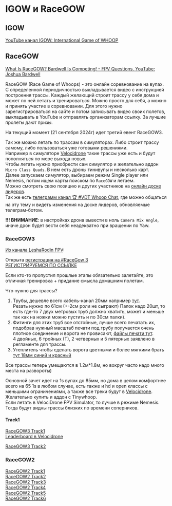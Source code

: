 # IGOW и RaceGOW

## IGOW
[YouTube канал IGOW: International Game of WHOOP](https://www.youtube.com/@FPVSkittles/)

## RaceGOW
[What Is RaceGOW? Bardwell Is Competing! - FPV Questions. YouTube: Joshua Bardwell](https://www.youtube.com/watch?v=fqmBZYIu9LE)

RaceGOW (Race Game of Whoops) - это онлайн соревнование на вупах. С определенной периодичностью выкладывается видео с инструкцией построения трассы. Каждый желающий строит трассу у себя дома и может по ней летать и тренироваться. Можно просто для себя, а можно и принять участие в соревновании. Для этого нужно зарегистрироваться на сайте и потом записывать видео своих полетов, выкладывать в YouTube и отправлять организаторам ссылку. За лучшие пролеты дают призы.

На текущий момент (21 сентября 2024г) идет третий евент RaceGOW3.

Так же можно летать по трассам в симуляторах. Либо строит трассу самому, либо пользоваться уже готовыми решениями.  
Например в симуляторе [Velocidrone](https://velocidrone.co.uk/) такие трассы уже есть и будут пополняться по мере выхода новых.  
Чтобы летать нужно приобрести сам симулятор и желательно аддон `Micro Class Quads`. В нем есть дроны тинивупы и несколько карт.  
Далее запускаем симулятор, выбираем режим Single player или Nemesis, потом ищем карты поиском по `RaceGOW` и летаем.  
Можно смотреть свою позицию и других участников на [онлайн доске лидеров](https://velocidrone.co.uk/leaderboards).  
Так же есть [телеграмм канал 🏆 #VDT Whoop Chat](https://t.me/velocidrone_whoop), где можно общаться на эту тему и видеть изменения  на доске лидеров, обновляемые телеграм-ботом.

**!!! ВНИМАНИЕ**: в настройках дрона вывести в ноль `Camera Mix Angle`, иначе дрон будет вести себя неадекватно при вращении по Yaw.



### RaceGOW3
[Из канала LeshaRodin FPV](https://t.me/FPVSHIT/532):

Открыта [регистрация на #RaceGow 3](https://youtu.be/38HZa-dr90o)  
[РЕГИСТРИРУЕМСЯ ПО ССЫЛКЕ](https://docs.google.com/forms/d/e/1FAIpQLSeyfPSIKK-8--_ovdrw2BTx8GEIK4yvvgoWm2AsKi-A1tI9Lg/viewform)

Если кто-то пропустил прошлые этапы обязательно залетайте, это отличная тренировка + придание смысла домашним полетам.

Что нужно для трассы?  
1. Трубы, дешевле всего кабель-канал 20мм например [тут](https://www.vseinstrumenti.ru/product/zhestkaya-truba-stroitel-pvh-2-h-metrovaya-seraya-d20mm-pr05-0071-2891036/).  
Резать нужно по 61см (+-2см роли не сыграют)
Палок надо 20шт, то есть где-то 7 двух метровых труб должно хватить, может и меньше так как на ножки можно пустить и по 30см палки).  
2. Фитинги для этих труб все отстойные, лучше всего печатать их, подобрав нужный масштаб печати под трубу получается очень плотное соединение и ворота не провисают, [файлы печати тут](https://t.me/tinywhoop_fpv/348295).  
4 двойных, 6 тройных (Т), 2 четверных и  5 пятерных заявлено в регламенте для трассы.  
3. Утеплитель чтобы сделать ворота цветными и более мягкими брать [тут 18мм синий и красный](https://lemanapro.ru/product/izolyaciya-dlya-trub-k-flex-compact-18-4-mm-10-m-polietilen-cvet-siniy-82862731/)  

Все трассы теперь умещаются в 1.2м*1.8м, но вокруг часто надо много места на развороты)

Основной зачет идет на 1s вупах до 85мм, но дома в целом комфортнее всего на 65 1s в любом случае, есть также и hd и open классы с меньшими ограничениями, а также все треки будут в [Velocidrone](https://velocidrone.co.uk/). Желательно купить и аддон с Tinywhoop.  
Если летать в VelociDrone FPV Simulator, то лучше в режиме Nemesis. Тогда будут видны трассы близких по времени соперников.

#### Track1
[RaceGOW3 Track1](https://www.youtube.com/watch?v=fNKNY7rtGjI)  
[Leaderboard в Velocidrone](https://velocidrone.co.uk/leaderboard/42/1584/All)

[RaceGOW3 Track2](https://www.youtube.com/watch?v=WmX93BERR5Q)

### RaceGOW2
[RaceGOW2 Track1](https://www.youtube.com/watch?v=Y0apC4zXNHE)  
[RaceGOW2 Track2](https://www.youtube.com/watch?v=Zx6jlNR8veA)  
[RaceGOW2 Track3](https://www.youtube.com/watch?v=_AZxRec6hM4)  
[RaceGOW2 Track4](https://www.youtube.com/watch?v=dz3BESXIe4E)  
[RaceGOW2 Track5](https://www.youtube.com/watch?v=UgJViU9MNPU)  
[RaceGOW2 Track6](https://www.youtube.com/watch?v=fHGM_IRUCyE)  
